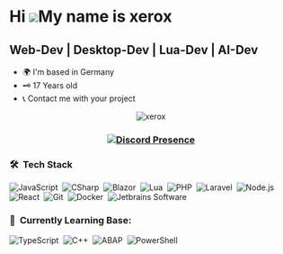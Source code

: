Hi ![](https://user-images.githubusercontent.com/18350557/176309783-0785949b-9127-417c-8b55-ab5a4333674e.gif)My name is xerox
===============================================================================================================================

Web-Dev | Desktop-Dev | Lua-Dev | AI-Dev
---------------------------------------

* 🌍  I'm based in Germany
* 🗝️  17 Years old
* 📞  Contact me with your project


<p align="center"> <img src="https://komarev.com/ghpvc/?username=xer0xde&label=Profile%20views&color=0e75b6&style=flat" alt="xerox" /></p>
<h3 align="center">
  
[![Discord Presence](https://lanyard.cnrad.dev/api/400745638142148618)](https://discord.com/users/400745638142148618)

</h3>



### 🛠 &nbsp;Tech Stack

![JavaScript](https://img.shields.io/badge/-JavaScript-05122A?style=flat&logo=javascript)&nbsp;
![CSharp](https://img.shields.io/badge/-CSharp-05122A?style=flat&logo=csharp)&nbsp;
![Blazor](https://img.shields.io/badge/-Blazor-05122A?style=flat&logo=blazor)&nbsp;
![Lua](https://img.shields.io/badge/-Lua-05122A?style=flat&logo=lua)&nbsp;
![PHP](https://img.shields.io/badge/-PHP-05122A?style=flat&logo=php)&nbsp;
![Laravel](https://img.shields.io/badge/-Laravel-05122A?style=flat&logo=laravel)&nbsp;
![Node.js](https://img.shields.io/badge/-Node.js-05122A?style=flat&logo=node.js)&nbsp;
![React](https://img.shields.io/badge/-React-05122A?style=flat&logo=react)&nbsp;
![Git](https://img.shields.io/badge/-Git-05122A?style=flat&logo=git)&nbsp;
![Docker](https://img.shields.io/badge/-Docker-05122A?style=flat&logo=docker)&nbsp;
![Jetbrains Software](https://img.shields.io/badge/-Jetbrains-05122A?style=flat&logo=jetbrains&logoColor=white)&nbsp;

### 🚀 &nbsp;Currently Learning Base:
![TypeScript](https://img.shields.io/badge/-TypeScript-05122A?style=flat&logo=typescript)&nbsp;
![C++](https://img.shields.io/badge/-C++-05122A?style=flat&logo=cplusplus)&nbsp;
![ABAP](https://img.shields.io/badge/-ABAP-05122A?style=flat&logo=sap)&nbsp;
![PowerShell](https://img.shields.io/badge/-Powershell-05122A?style=flat&logo=powershell)&nbsp;

